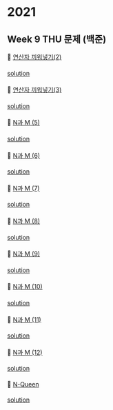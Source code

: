 # 2021
## Week 9 THU 문제 (백준)

👀 [연산자 끼워넣기(2)](https://www.acmicpc.net/problem/15658)

#### 

[solution](https://github.com/wishJinit/Algorithm-Acmicp/blob/master/backtracking/Q15658.java)

####

👀 [연산자 끼워넣기(3)](https://www.acmicpc.net/problem/15659)

#### 

[solution](https://github.com/wishJinit/Algorithm-Acmicp/blob/master/backtracking/Q15659.java)

####

👀 [N과 M (5)](https://www.acmicpc.net/problem/15654)

#### 

[solution](https://github.com/wishJinit/Algorithm-Acmicp/blob/master/backtracking/Q15654.java)

####

👀 [N과 M (6)](https://www.acmicpc.net/problem/15655)
#### 

[solution](https://github.com/wishJinit/Algorithm-Acmicp/blob/master/backtracking/Q15655.java)

#### 

👀 [N과 M (7)](https://www.acmicpc.net/problem/15656)
#### 

[solution](https://github.com/wishJinit/Algorithm-Acmicp/blob/master/backtracking/Q15656.java)

#### 

👀 [N과 M (8)](https://www.acmicpc.net/problem/15657)
#### 

[solution](https://github.com/wishJinit/Algorithm-Acmicp/blob/master/backtracking/Q15657.java)

#### 

👀 [N과 M (9)](https://www.acmicpc.net/problem/15663)
#### 

[solution](https://github.com/wishJinit/Algorithm-Acmicp/blob/master/backtracking/Q15663.java)

#### 

👀 [N과 M (10)](https://www.acmicpc.net/problem/15664)
#### 

[solution](https://github.com/wishJinit/Algorithm-Acmicp/blob/master/backtracking/Q15664.java)

#### 

👀 [N과 M (11)](https://www.acmicpc.net/problem/15665)
#### 

[solution](https://github.com/wishJinit/Algorithm-Acmicp/blob/master/backtracking/Q15665.java)

#### 

👀 [N과 M (12)](https://www.acmicpc.net/problem/15666)
#### 

[solution](https://github.com/wishJinit/Algorithm-Acmicp/blob/master/backtracking/Q15666.java)

#### 

👀 [N-Queen](https://www.acmicpc.net/problem/9663)
#### 

[solution](https://github.com/wishJinit/Algorithm-Acmicp/blob/master/backtracking/Q9663.java)

#### 
